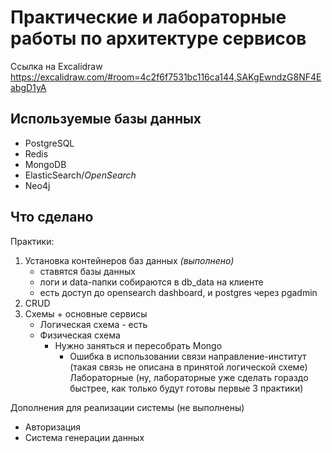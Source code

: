 # Практические и лабораторные работы по архитектуре сервисов
Ссылка на Excalidraw https://excalidraw.com/#room=4c2f6f7531bc116ca144,SAKgEwndzG8NF4EabgD1yA


## Используемые базы данных
+ PostgreSQL
+ Redis
+ MongoDB
+ ElasticSearch/*OpenSearch*
+ Neo4j




## Что сделано
Практики:
1. Установка контейнеров баз данных *(выполнено)*
    + ставятся базы данных
    + логи и data-папки собираются в db_data на клиенте
    + есть доступ до opensearch dashboard, и postgres через pgadmin
2. CRUD
3. Схемы + основные сервисы
   + Логическая схема - есть
   + Физическая схема
     + Нужно заняться и пересобрать Mongo
       + Ошибка в использовании связи направление-институт (такая связь не описана в принятой логической схеме)
Лабораторные
(ну, лабораторные уже сделать гораздо быстрее, как только будут готовы первые 3 практики)


Дополнения для реализации системы (не выполнены)
+ Авторизация
+ Система генерации данных



